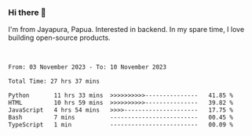 ### Hi there 👋

I'm from Jayapura, Papua. Interested in backend. In my spare time, I love building open-source products.

<br>

 
 <!--START_SECTION:waka-->

```txt
From: 03 November 2023 - To: 10 November 2023

Total Time: 27 hrs 37 mins

Python       11 hrs 33 mins  >>>>>>>>>>---------------   41.85 %
HTML         10 hrs 59 mins  >>>>>>>>>>---------------   39.82 %
JavaScript   4 hrs 54 mins   >>>>---------------------   17.75 %
Bash         7 mins          -------------------------   00.45 %
TypeScript   1 min           -------------------------   00.09 %
```

<!--END_SECTION:waka-->
